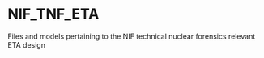 # NIF_TNF_ETA
Files and models pertaining to the NIF technical nuclear forensics relevant ETA design
